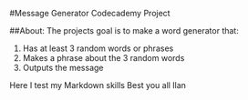 #Message Generator Codecademy Project

##About:
The projects goal is to make a word generator that:

1. Has at least 3 random words or phrases
2. Makes a phrase about the 3 random words
3. Outputs the message

Here I test my Markdown skills
Best you all
Ilan
